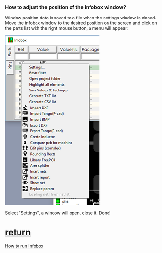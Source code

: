 ### How to adjust the position of the infobox window?

Window position data is saved to a file when the settings window is closed.
Move the infobox window to the desired position on the screen and click on the parts list with the right mouse button, a menu will appear:
 
 ![](/pictures/IB_menu.png)
 
Select "Settings", a window will open, close it. Done!

# [return](How_to.md)

[How to run Infobox](IB_run.md)
